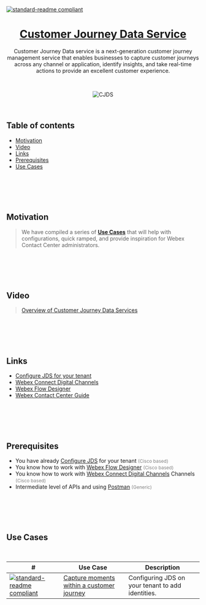 [![standard-readme compliant](https://img.shields.io/badge/Cisco-WebexCC:_CJDS-brightgreen.svg?style=flat-square)](https://github.com/CiscoDevNet/webex-contact-center-api-samples/tree/main/customer-journey-use-cases)

<h1 align="center"> <a href="https://app.vidcast.io/share/embed/a21c521b-90c2-4024-8d8c-9489b21670a3" >Customer Journey Data Service </a> </h1>

<div align="center" >
  <p>Customer Journey Data service is a next-generation customer journey management service that enables businesses to capture customer journeys across any channel or application, identify insights, and take real-time actions to provide an excellent customer experience.</p>
</div>

<br>

<p align="center"> 
  <img src="./images/devices-meeting-error-320-cobalt-lime.svg" alt="CJDS" >
</p>

<br>

<h2> Table of contents </h2>

- [Motivation](#motivation)
- [Video](#vidcast)
- [Links](#links)
- [Prerequisites](#prerequisites)
- [Use Cases](#uc)

<br>
<br>
<br>
<br>

<h2>Motivation <a id="motivation"></a></h2>

> We have compiled a series of **[Use Cases](#uc)** that will help with configurations, quick ramped, and provide inspiration for Webex Contact Center administrators.

<br>
<br>
<br>
<br>

<h2>Video <a id="vidcast"></a></h2>

> [Overview of Customer Journey Data Services](https://app.vidcast.io/share/889c2cbf-51b2-4cc9-94f8-9143078dca83)

<br>
<br>
<br>
<br>

<h2>Links <a id="links"></a></h2>

- [Configure JDS for your tenant](https://developer.webex-cx.com/documentation/guides/journey---getting-started)
- [Webex Connect Digital Channels](https://help.imiconnect.io/)
- [Webex Flow Designer](https://www.cisco.com/c/en/us/td/docs/voice_ip_comm/cust_contact/contact_center/webexcc/SetupandAdministrationGuide_2/b_mp-release-2/wcc-flow-designer.html)
- [Webex Contact Center Guide](https://www.cisco.com/c/en/us/td/docs/voice_ip_comm/cust_contact/contact_center/webexcc/SetupandAdministrationGuide_2/b_mp-release-2.html)

<br>
<br>
<br>
<br>

<h2>Prerequisites <a id="prerequisites"></a></h2>

- You have already [Configure JDS](https://developer.webex-cx.com/documentation/guides/journey---getting-started) for your tenant <span style="font-size:12px;color:gray"> (Cisco based)</span>
- You know how to work with [Webex Flow Designer](https://www.cisco.com/c/en/us/td/docs/voice_ip_comm/cust_contact/contact_center/webexcc/SetupandAdministrationGuide_2/b_mp-release-2/wcc-flow-designer.html) <span style="font-size:12px;color:gray"> (Cisco based)</span>
- You know how to work with [Webex Connect Digital Channels](https://help.imiconnect.io/)
  Channels <span style="font-size:12px; color:gray"> (Cisco based)</span>
- Intermediate level of APIs and using [Postman](https://learning.postman.com/docs/introduction/overview/) <span style="font-size:12px;color:gray"> (Generic)</span>
</div>

<br>
<br>
<br>
<br>

<h2>Use Cases <a id="uc"></a></h2>

<br>

| #                                                                                                                                                                                                            | Use Case                                                                                                                                                 | Description                                       |
| ------------------------------------------------------------------------------------------------------------------------------------------------------------------------------------------------------------ | -------------------------------------------------------------------------------------------------------------------------------------------------------- | ------------------------------------------------- |
| [![standard-readme compliant](https://img.shields.io/badge/CJDS-01-blue.svg?style=flat-square)](https://github.com/CiscoDevNet/webex-contact-center-api-samples/tree/main/customer-journey-use-cases/CJDS01) | [Capture moments within a customer journey](https://github.com/CiscoDevNet/webex-contact-center-api-samples/tree/main/customer-journey-use-cases/CJDS01) | Configuring JDS on your tenant to add identities. |
